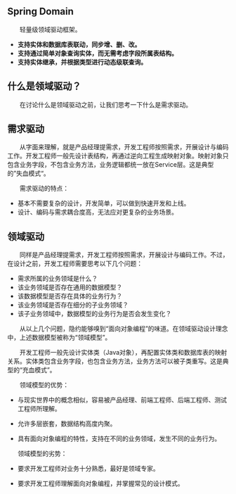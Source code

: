 ## Spring Domain

&emsp;&emsp;轻量级领域驱动框架。

- **支持实体和数据库表联动，同步增、删、改。**
- **支持通过简单对象查询实体，而无需考虑字段所属表结构。**
- **支持实体继承，并根据类型进行动态级联查询。**

## 什么是领域驱动？

&emsp;&emsp;在讨论什么是领域驱动之前，让我们思考一下什么是需求驱动。

## 需求驱动

&emsp;&emsp;从字面来理解，就是产品经理提需求，开发工程师按照需求，开展设计与编码工作。开发工程师一般先设计表结构，再通过逆向工程生成映射对象。映射对象只包含业务字段，不包含业务方法，业务逻辑都统一放在Service层。这是典型的”失血模式“。

&emsp;&emsp;需求驱动的特点：

- 基本不需要复杂的设计，开发简单，可以做到快速开发和上线。
- 设计、编码与需求耦合度高，无法应对更复杂的业务场景。


## 领域驱动

&emsp;&emsp;同样是产品经理提需求，开发工程师按照需求，开展设计与编码工作。不过，在设计之前，开发工程师需要思考以下几个问题：

- 需求所属的业务领域是什么？
- 该业务领域是否存在通用的数据模型？
- 该数据模型是否存在具体的业务行为？
- 该业务领域是否存在细分的子业务领域？
- 该子业务领域中，数据模型的业务行为是否会发生变化？ 

&emsp;&emsp;从以上几个问题，隐约能够嗅到“面向对象编程”的味道。在领域驱动设计理念中，上述数据模型被称为“领域模型”。

&emsp;&emsp;开发工程师一般先设计实体类（Java对象），再配置实体类和数据库表的映射关系。实体类包含业务字段，也包含业务方法，业务方法可以被子类重写。这是典型的“充血模式”。

&emsp;&emsp;领域模型的优势：

- 与现实世界中的概念相似，容易被产品经理、前端工程师、后端工程师、测试工程师所理解。

- 允许多层嵌套，数据结构高度内聚。

- 具有面向对象编程的特性，支持在不同的业务领域，发生不同的业务行为。

  领域模型的劣势：

- 要求开发工程师对业务十分熟悉，最好是领域专家。
- 要求开发工程师理解面向对象编程，并掌握常见的设计模式。